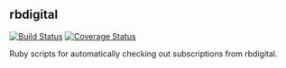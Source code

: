 ## rbdigital
[![Build Status](https://travis-ci.org/andburn/rbdigital.svg?branch=master)](https://travis-ci.org/andburn/rbdigital) [![Coverage Status](https://coveralls.io/repos/github/andburn/rbdigital/badge.svg?branch=master)](https://coveralls.io/github/andburn/rbdigital?branch=master)

Ruby scripts for automatically checking out subscriptions from rbdigital.
